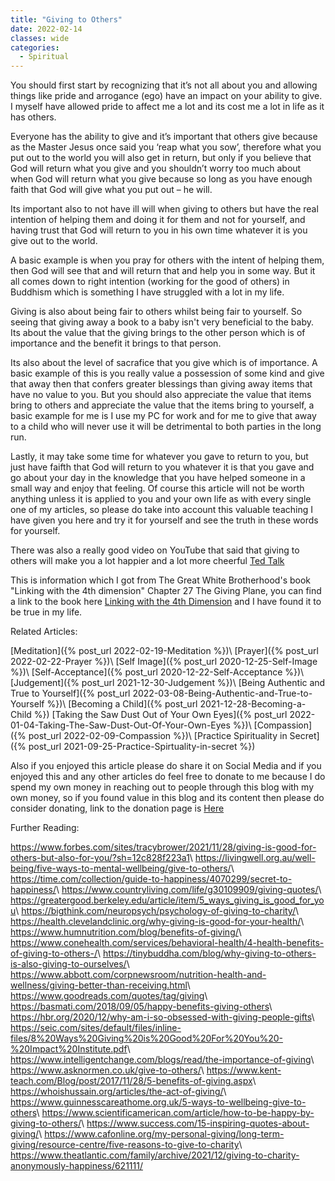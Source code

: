 ```yaml
---
title: "Giving to Others"
date: 2022-02-14
classes: wide
categories:
  - Spiritual 
--- 
```


You should first start by recognizing that it’s not all about you and allowing things like pride and arrogance (ego) have an impact on your ability to give. I myself have allowed pride to affect me a lot and its cost me a lot in life as it has others. 

Everyone has the ability to give and it’s important that others give because as the Master Jesus once said you ‘reap what you sow’, therefore what you put out to the world you will also get in return, but only if you believe that God will return what you give and you shouldn’t worry too much about when God will return what you give because so long as you have enough faith that God will give what you put out – he will.

Its important also to not have ill will when giving to others but have the real intention of helping them and doing it for them and not for yourself, and having trust that God will return to you in his own time whatever it is you give out to the world.

A basic example is when you pray for others with the intent of helping them, then God will see that and will return that and help you in some way. But it all comes down to right intention (working for the good of others) in Buddhism which is something I have struggled with a lot in my life. 

Giving is also about being fair to others whilst being fair to yourself. So seeing that giving away a book to a baby isn't very beneficial to the baby. Its about the value that the giving brings to the other person which is of importance and the benefit it brings to that person. 

Its also about the level of sacrafice that you give which is of importance. A basic example of this is you really value a possession of some kind and give that away then that confers greater blessings than giving away items that have no value to you. But you should also appreciate the value that items bring to others and appreciate the value that the items bring to yourself, a basic example for me is I use my PC for work and for me to give that away to a child who will never use it will be detrimental to both parties in the long run.

Lastly, it may take some time for whatever you gave to return to you, but just have faifth that God will return to you whatever it is that you gave and go about your day in the knowledge that you have helped someone in a small way and enjoy that feeling. Of course this article will not be worth anything unless it is applied to you and your own life as with every single one of my articles, so please do take into account this valuable teaching I have given you here and try it for yourself and see the truth in these words for yourself.

There was also a really good video on YouTube that said that giving to others will make you a lot happier and a lot more cheerful [Ted Talk](https://www.youtube.com/watch?v=78nsxRxbf4w)

This is information which I got from The Great White Brotherhood's book "Linking with the 4th dimension" Chapter 27 The Giving Plane, you can find a link to the book here [Linking with the 4th Dimension](https://thegreatwhitebrotherhood.org/books/) and I have found it to be true in my life.

Related Articles:

[Meditation]({% post_url 2022-02-19-Meditation %})\\
[Prayer]({% post_url 2022-02-22-Prayer %})\\
[Self Image]({% post_url 2020-12-25-Self-Image %})\\
[Self-Acceptance]({% post_url 2020-12-22-Self-Acceptance %})\\
[Judgement]({% post_url 2021-12-30-Judgement %})\\
[Being Authentic and True to Yourself]({% post_url 2022-03-08-Being-Authentic-and-True-to-Yourself %})\\
[Becoming a Child]({% post_url 2021-12-28-Becoming-a-Child %})
[Taking the Saw Dust Out of Your Own Eyes]({% post_url 2022-01-04-Taking-The-Saw-Dust-Out-Of-Your-Own-Eyes %})\\
[Compassion]({% post_url 2022-02-09-Compassion %})\\
[Practice Spirituality in Secret]({% post_url 2021-09-25-Practice-Spirtuality-in-secret %})

Also if you enjoyed this article please do share it on Social Media and if you enjoyed this and any other articles do feel free to donate to me because I do spend my own money in reaching out to people through this blog with my own money, so if you found value in this blog and its content then please do consider donating, link to the donation page is [Here](https://lovehumanity.github.io/Donate)


Further Reading:

<https://www.forbes.com/sites/tracybrower/2021/11/28/giving-is-good-for-others-but-also-for-you/?sh=12c828f223a1>\\
<https://livingwell.org.au/well-being/five-ways-to-mental-wellbeing/give-to-others/>\\
<https://time.com/collection/guide-to-happiness/4070299/secret-to-happiness/>\\
<https://www.countryliving.com/life/g30109909/giving-quotes/>\\
<https://greatergood.berkeley.edu/article/item/5_ways_giving_is_good_for_you>\\
<https://bigthink.com/neuropsych/psychology-of-giving-to-charity/>\\
<https://health.clevelandclinic.org/why-giving-is-good-for-your-health/>\\
<https://www.humnutrition.com/blog/benefits-of-giving/>\\
<https://www.conehealth.com/services/behavioral-health/4-health-benefits-of-giving-to-others-/>\\
<https://tinybuddha.com/blog/why-giving-to-others-is-also-giving-to-ourselves/>\\
<https://www.abbott.com/corpnewsroom/nutrition-health-and-wellness/giving-better-than-receiving.html>\\
<https://www.goodreads.com/quotes/tag/giving>\\
<https://basmati.com/2018/09/05/happy-benefits-giving-others>\\
<https://hbr.org/2020/12/why-am-i-so-obsessed-with-giving-people-gifts>\\
<https://seic.com/sites/default/files/inline-files/8%20Ways%20Giving%20is%20Good%20For%20You%20-%20Impact%20Institute.pdf>\\
<https://www.intelligentchange.com/blogs/read/the-importance-of-giving>\\
<https://www.asknormen.co.uk/give-to-others/>\\
<https://www.kent-teach.com/Blog/post/2017/11/28/5-benefits-of-giving.aspx>\\
<https://whoishussain.org/articles/the-act-of-giving/>\\
<https://www.guinnesscareathome.org.uk/5-ways-to-wellbeing-give-to-others>\\
<https://www.scientificamerican.com/article/how-to-be-happy-by-giving-to-others/>\\
<https://www.success.com/15-inspiring-quotes-about-giving/>\\
<https://www.cafonline.org/my-personal-giving/long-term-giving/resource-centre/five-reasons-to-give-to-charity>\\
<https://www.theatlantic.com/family/archive/2021/12/giving-to-charity-anonymously-happiness/621111/>

